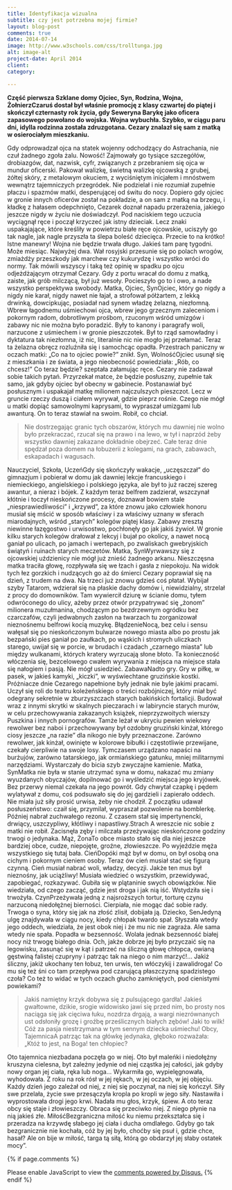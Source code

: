 ```yaml
---
title: Identyfikacja wizualna
subtitle: czy jest potrzebna mojej firmie?
layout: blog-post
comments: true
date: 2014-07-14
image: http://www.w3schools.com/css/trolltunga.jpg
alt: image-alt
project-date: April 2014
client:
category:

---
```


**Część pierwsza  Szklane domy Ojciec, Syn, Rodzina, Wojna, ŻołnierzCzaruś dostał był właśnie promocję z klasy czwartej do piątej i skończył czternasty rok życia, gdy Seweryna Barykę jako oficera zapasowego powołano do wojska.  Wojna wybuchła.  Szybko, w ciągu paru dni, idylla rodzinna została zdruzgotana. Cezary znalazł się sam z matką w osierociałym mieszkaniu.**

Gdy odprowadzał ojca na statek wojenny odchodzący do Astrachania, nie czuł żadnego zgoła żalu. Nowość! Zajmowały go tysiące szczegółów, drobiazgów, dat, nazwisk, cyfr, związanych z przebraniem się ojca w mundur oficerski. Pakował walizkę, świetną walizkę ojcowską z grubej, żółtej skóry, z metalowym okuciem, z wyciśniętym inicjałem i mnóstwem wewnątrz tajemniczych przegródek. Nie podzielał i nie rozumiał zupełnie płaczu i spazmów matki, desperującej od świtu do nocy. Dopiero gdy ojciec w gronie innych oficerów został na pokładzie, a on sam z matką na brzegu, i kładkę z hałasem odepchnięto, Cezarek doznał napadu przerażenia, jakiego jeszcze nigdy w życiu nie doświadczył. Pod naciskiem tego uczucia wyciągnął ręce i począł krzyczeć jak istny dzieciak. Lecz znaki uspakajające, które kreśliły w powietrzu białe ręce ojcowskie, uciszyły go tak nagle, jak nagle przyszła ta ślepa boleść dziecięca. Przecie to na krótko! Istne manewry! Wojna nie będzie trwała długo. Jakieś tam parę tygodni. Może miesiąc. Najwyżej dwa. Wał rosyjski przesunie się po polach wrogów, zmiażdży przeszkody jak marchew czy kukurydzę i wszystko wróci do normy. Tak mówili wszyscy i taką też opinię w spadku po ojcu odjeżdżającym otrzymał Cezary.
Gdy z portu wracał do domu z matką, zaiste, jak grób milczącą, był już wesoły. Pocieszyło go to i owo, a nade wszystko perspektywa swobody. Matka, Ojciec, SynOjciec, który go nigdy a nigdy nie karał, nigdy nawet nie łajał, a strofował półżartem, z lekką drwinką, dowcipkując, posiadał nad synem władzę żelazną, niezłomną. Wbrew łagodnemu uśmiechowi ojca, wbrew jego grzecznym zaleceniom i pokornym radom, dobrotliwym prośbom, rzuconym wśród umizgów i zabawy  nic nie można było poradzić. Były to kanony i paragrafy woli, narzucone z uśmiechem i w gronie pieszczotek. Był to rząd samowładny i dyktatura tak niezłomna, iż nic, literalnie nic nie mogło jej przełamać. Teraz ta żelazna obręcz rozluźniła się i samochcąc opadła. Przestrach paniczny w oczach matki:  „Co na to ojciec powie?”  znikł. Syn, WolnośćOjciec usunął się z mieszkania i ze świata, a jego nieobecność powiedziała: „Rób, co chcesz!”
 Co teraz będzie?  szeptała załamując ręce.
Cezary nie zadawał sobie takich pytań. Przyrzekał matce, że będzie posłuszny, zupełnie tak samo, jak gdyby ojciec był obecny w gabinecie. Postanawiał być posłusznym i uspakajał matkę milionem najczulszych pieszczot. Lecz w gruncie rzeczy duszą i ciałem wyrywał, gdzie pieprz rośnie. Czego nie mógł u matki dopiąć samowolnymi kaprysami, to wypraszał umizgami lub awanturą. On to teraz stawiał na swoim. Robił, co chciał.

> Nie dostrzegając granic tych obszarów, których mu dawniej nie wolno było przekraczać, rzucał się na prawo i na lewo, w tył i naprzód żeby wszystko dawniej zakazane dokładnie obejrzeć. Całe teraz dnie spędzał poza domem na łobuzerii z kolegami, na grach, zabawach, eskapadach i wagusach.

Nauczyciel, Szkoła, UczeńGdy się skończyły wakacje, „uczęszczał” do gimnazjum i pobierał w domu jak dawniej lekcje francuskiego i niemieckiego, angielskiego i polskiego języka, ale był to już raczej szereg awantur, a nieraz i bójek. Z każdym teraz belfrem zadzierał, wszczynał kłótnie i toczył nieskończone procesy, doznawał bowiem stale „niesprawiedliwości” i „krzywd”, za które znowu jako człowiek honoru musiał się mścić w sposób właściwy i za właściwy uznany w sferach miarodajnych, wśród „starych” kolegów piątej klasy. Zabawy  zresztą niewinne  łazęgostwo i urwisostwo, pochłonęły go jak jakiś żywioł. W gronie kilku starych kolegów drałował z lekcyj i bujał po okolicy, a nawet nocą ganiał po ulicach, po jamach i wertepach, po zwaliskach gwebryjskich świątyń i ruinach starych meczetów.
Matka, SynWyrwawszy się z ojcowskiej uździenicy nie mógł już znieść żadnego arkanu. Nieszczęsna matka traciła głowę, rozpływała się we łzach i gasła z niepokoju. Na widok tych łez gorzkich i nudzących go aż do śmierci Cezary poprawiał się na dzień, z trudem  na dwa. Na trzeci już znowu gdzieś coś płatał. Wybijał szyby Tatarom, wdzierał się na płaskie dachy domów i, niewidzialny, strzelał z procy do domowników. Tam wywiercił dziurę w ścianie domu, tyłem odwróconego do ulicy, ażeby przez otwór przypatrywać się „żonom” milionera muzułmanina, chodzącym po bezdrzewnym ogródku bez czarczafów, czyli jedwabnych zasłon na twarzach  tu zorganizował nieznośnemu belfrowi kocią muzykę. BłądzenieNocą, bez celu i sensu wałęsał się po nieskończonym bulwarze nowego miasta albo po prostu jak bezpański pies ganiał po zaułkach, po wąskich i stromych uliczkach starego, uwijał się w porcie, w brudach i czadach „czarnego miasta” lub między wulkanami, których kratery wyrzucają słone błoto. Ta konieczność włóczenia się, bezcelowego cwałem wyrywania z miejsca na miejsce stała się nałogiem i pasją. Nie mógł usiedzieć. ZabawaNadto  gry. Gry w piłkę, w pasek, w jakieś kamyki, „kiczki”, w wyświechtane gruzińskie kostki.
Próżniacze dnie Cezarego napełnione były jednak nie byle jakimi pracami. Uczył się roli do teatru koleżeńskiego o treści rozbójniczej, który miał być odegrany sekretnie w zburzyszczach starych bakińskich fortalicji. Budował wraz z innymi skrytki w skalnych pieczarach i w labiryncie starych murów, w celu przechowywania zakazanych książek, nieprzyzwoitych wierszy Puszkina i innych pornografów. Tamże leżał w ukryciu pewien wiekowy rewolwer bez naboi i przechowywany był ozdobny gruziński kinżał, którego ciosy jeszcze „na razie” dla nikogo nie były przeznaczone. Zarówno rewolwer, jak kinżał, owinięte w kolorowe bibułki i częstotliwie przewijane, czekały cierpliwie na swoje losy. Tymczasem urządzano napaści na burżujów, zarówno tatarskiego, jak ormiańskiego gatunku, mniej militarnymi narzędziami. Wystarczały do bicia szyb zwyczajne kamienie.
Matka, SynMatka nie była w stanie utrzymać syna w domu, nakazać mu zmiany wyuzdanych obyczajów, dopilnować go i wyśledzić miejsca jego kryjówek. Bez przerwy niemal czekała na jego powrót. Gdy chwytał czapkę i pędem wylatywał z domu, coś podsuwało się do jej gardzieli i zapierało oddech. Nie miała już siły prosić urwisa, żeby nie chodził. Z początku udawał posłuszeństwo: czaił się, przymilał, wypraszał pozwolenie na bomblerkę. Później nabrał zuchwałego rezonu. Z czasem stał się impertynencki, drwiący, uszczypliwy, kłótliwy i napastliwy.Strach A wreszcie nic sobie z matki nie robił. Zacisnęła zęby i milczała przeżywając nieskończone godziny trwogi o jedynaka.
Mąż, ŻonaTo obce miasto stało się dla niej jeszcze bardziej obce, cudze, niepojęte, groźne, złowieszcze. Po wyjeździe męża wszystkiego się tutaj bała. CieńDopóki mąż był w domu, on był osobą  ona cichym i pokornym cieniem osoby. Teraz ów cień musiał stać się figurą czynną. Cień musiał nabrać woli, władzy, decyzji. Jakże ten mus był nieznośny, jak uciążliwy! Musiała wiedzieć o wszystkim, przewidywać, zapobiegać, rozkazywać. Gubiła się w plątaninie swych obowiązków. Nie wiedziała, od czego zacząć, gdzie jest droga i jak nią iść. Wstydziła się i trwożyła. CzynPrzeżywała jedną z najsroższych tortur, torturę czynu narzuconą niedołężnej bierności. Cierpiała, nie mogąc dać sobie rady. Trwoga o syna, który się jak na złość zlisił, dobijała ją. Dziecko, SenJedyną ulgę znajdywała w ciągu nocy, kiedy chłopak twardo spał. Słyszała wtedy jego oddech, wiedziała, że jest obok niej i że mu nic nie zagraża. Ale sama wtedy nie spała. Popadła w bezsenność. Wolała jednak bezsenność białej nocy niż trwogę białego dnia. Och, jakże dobrze jej było przyczaić się na legowisku, zasunąć się w kąt i patrzeć na śliczną głowę chłopca, owianą gęstwiną falistej czupryny i  patrząc tak na niego  o nim marzyć!… Jakiż śliczny, jakiż ukochany ten łobuz, ten urwis, ten włóczykij i zawalidroga!
Co mu się też śni  co tam przepływa pod czarującą płaszczyzną spadzistego czoła? Co też to widać w tych oczach głucho zamkniętych, pod cienistymi powiekami?

> Jakiś namiętny krzyk dobywa się z pulsującego gardła! Jakieś gwałtowne, dzikie, srogie widowisko jawi się przed nim, bo prosty nos naciąga się jak cięciwa łuku, nozdrza drgają, a wargi niezrównanych ust odsłoniły grozę i groźbę prześlicznych białych zębów! Jaki to wilk! Cóż za pasja niestrzymana w tym sennym dziecka uśmiechu! Obcy, TajemnicaA patrząc tak na główkę jedynaka, głęboko rozważała: „Któż to jest, na Boga! ten chłopiec?

Oto tajemnica niezbadana poczęła go w niej. Oto był maleńki i niedołężny  kruszyna cielesna, byt zależny jedynie od niej  cząstka jej całości, jak gdyby nowy organ jej ciała, ręka lub noga… Wykarmiła go, wypielęgnowała, wyhodowała. Z roku na rok rósł w jej rękach, w jej oczach, w jej objęciu. Każdy dzień jego zależał od niej, z niej się poczynał, na niej się kończył. Siły swe przelała, życie swe przesączyła kropla po kropli w jego siły. Nastawiła i wyprostowała drogi jego krwi. Nadała mu głos, krzyk, śpiew. A oto teraz obcy się staje i złowieszczy. Obraca się przeciwko niej. Z niego płynie na nią jakieś złe. MiłośćBezgraniczna miłość ku niemu przekształca się i przeradza na krzywdę słabego jej ciała i ducha omdlałego. Gdyby go tak bezgranicznie nie kochała, cóż by jej było, choćby się psuł i, gdzie chce, hasał? Ale on bije w miłość, targa tą siłą, którą go obdarzył jej słaby ostatek mocy”.

{% if page.comments %}
<div id="disqus_thread"></div>
<script>
/**
* RECOMMENDED CONFIGURATION VARIABLES:
EDIT AND UNCOMMENT THE SECTION BELOW TO INSERT DYNAMIC VALUES FROM YOUR PLATFORM OR CMS.
* LEARN WHY DEFINING THESE VARIABLES IS IMPORTANT: https://disqus.com/admin/universalcode/#configuration-variables
*/
/*
var disqus_config = function () {
this.page.url = http://edwingrafik.github.io/myblog/generic.html; // Replace PAGE_URL with your page's canonical URL variable
this.page.identifier = edwinmyblog; // Replace PAGE_IDENTIFIER with your page's unique identifier variable
};
*/
(function() { // DON'T EDIT BELOW THIS LINE
var d = document, s = d.createElement('script');

s.src = '//edwinmyblog.disqus.com/embed.js';

s.setAttribute('data-timestamp', +new Date());
(d.head || d.body).appendChild(s);
})();
</script>
<noscript>Please enable JavaScript to view the <a href="https://disqus.com/?ref_noscript" rel="nofollow">comments powered by Disqus.</a></noscript>
{% endif %}
